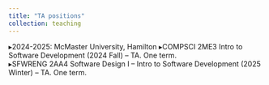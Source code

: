 ```yaml
---
title: "TA positions"
collection: teaching
---
```

▸2024-2025: McMaster University, Hamilton
▸COMPSCI 2ME3 Intro to Software Development (2024 Fall) – TA. One term.  
▸SFWRENG 2AA4 Software Design I – Intro to Software Development (2025 Winter) – TA. One term.

